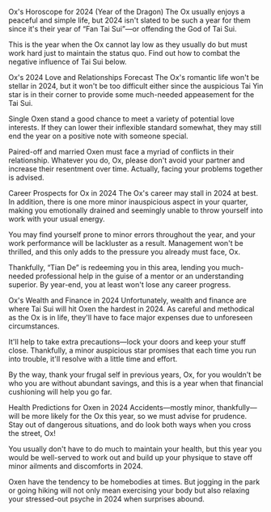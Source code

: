 Ox's Horoscope for 2024 (Year of the Dragon)
The Ox usually enjoys a peaceful and simple life, but 2024 isn't slated to be such a year for them since it's their year of “Fan Tai Sui”—or offending the God of Tai Sui.

This is the year when the Ox cannot lay low as they usually do but must work hard just to maintain the status quo. Find out how to combat the negative influence of Tai Sui below.

Ox's 2024 Love and Relationships Forecast
The Ox's romantic life won't be stellar in 2024, but it won't be too difficult either since the auspicious Tai Yin star is in their corner to provide some much-needed appeasement for the Tai Sui.

Single Oxen stand a good chance to meet a variety of potential love interests. If they can lower their inflexible standard somewhat, they may still end the year on a positive note with someone special.

Paired-off and married Oxen must face a myriad of conflicts in their relationship. Whatever you do, Ox, please don't avoid your partner and increase their resentment over time. Actually, facing your problems together is advised.

Career Prospects for Ox in 2024
The Ox's career may stall in 2024 at best. In addition, there is one more minor inauspicious aspect in your quarter, making you emotionally drained and seemingly unable to throw yourself into work with your usual energy.

You may find yourself prone to minor errors throughout the year, and your work performance will be lackluster as a result. Management won't be thrilled, and this only adds to the pressure you already must face, Ox.

Thankfully, “Tian De” is redeeming you in this area, lending you much-needed professional help in the guise of a mentor or an understanding superior. By year-end, you at least won't lose any career progress.

Ox's Wealth and Finance in 2024
Unfortunately, wealth and finance are where Tai Sui will hit Oxen the hardest in 2024. As careful and methodical as the Ox is in life, they'll have to face major expenses due to unforeseen circumstances.

It'll help to take extra precautions—lock your doors and keep your stuff close. Thankfully, a minor auspicious star promises that each time you run into trouble, it'll resolve with a little time and effort.

By the way, thank your frugal self in previous years, Ox, for you wouldn't be who you are without abundant savings, and this is a year when that financial cushioning will help you go far.

Health Predictions for Oxen in 2024
Accidents—mostly minor, thankfully—will be more likely for the Ox this year, so we must advise for prudence. Stay out of dangerous situations, and do look both ways when you cross the street, Ox!

You usually don't have to do much to maintain your health, but this year you would be well-served to work out and build up your physique to stave off minor ailments and discomforts in 2024.

Oxen have the tendency to be homebodies at times. But jogging in the park or going hiking will not only mean exercising your body but also relaxing your stressed-out psyche in 2024 when surprises abound.